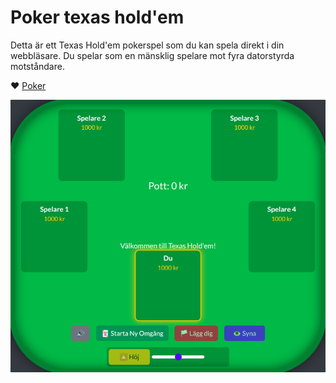 # Poker texas hold'em

Detta är ett Texas Hold'em pokerspel som du kan spela direkt i din webbläsare. Du spelar som en mänsklig spelare mot fyra datorstyrda motståndare.

♥️ [Poker](https://htmlpreview.github.io/?https://github.com/hakimsjo/poker/blob/master/poker.html)

![app-image](./assets/image.png)